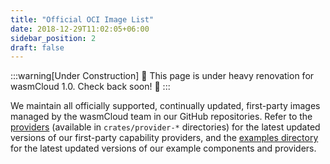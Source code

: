 ```yaml
---
title: "Official OCI Image List"
date: 2018-12-29T11:02:05+06:00
sidebar_position: 2
draft: false
---
```


:::warning[Under Construction]
🚧 This page is under heavy renovation for wasmCloud 1.0. Check back soon! 🚧
:::

We maintain all officially supported, continually updated, first-party images managed by the wasmCloud team in our GitHub repositories. Refer to the [providers](https://github.com/wasmCloud/wasmCloud/tree/main/crates) (available in `crates/provider-*` directories) for the latest updated versions of our first-party capability providers, and the [examples directory](https://github.com/wasmCloud/wasmCloud/tree/main/examples) for the latest updated versions of our example components and providers.
